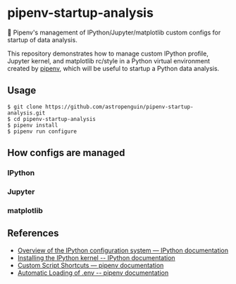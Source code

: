 # pipenv-startup-analysis
:penguin: Pipenv's management of IPython/Jupyter/matplotlib custom configs for startup of data analysis.

This repository demonstrates how to manage custom IPython profile, Jupyter kernel, and matplotlib rc/style in a Python virtual environment created by [pipenv](https://pipenv.readthedocs.io/en/latest/), which will be useful to startup a Python data analysis.

## Usage

```shell
$ git clone https://github.com/astropenguin/pipenv-startup-analysis.git
$ cd pipenv-startup-analysis
$ pipenv install
$ pipenv run configure
```

## How configs are managed

### IPython

### Jupyter

### matplotlib

## References

+ [Overview of the IPython configuration system — IPython documentation](https://ipython.readthedocs.io/en/stable/development/config.html)
+ [Installing the IPython kernel -- IPython documentation](https://ipython.readthedocs.io/en/stable/install/kernel_install.html)
+ [Custom Script Shortcuts — pipenv documentation](https://pipenv.readthedocs.io/en/latest/advanced/#custom-script-shortcuts)
+ [Automatic Loading of .env -- pipenv documentation](https://pipenv.readthedocs.io/en/latest/advanced/#automatic-loading-of-env)